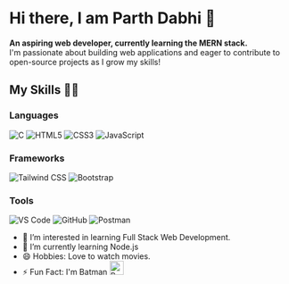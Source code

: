 # Hi there, I am Parth Dabhi 👋

**An aspiring web developer, currently learning the MERN stack.**  
I'm passionate about building web applications and eager to contribute to open-source projects as I grow my skills!

## My Skills 👨‍💻

### Languages
<p align="left">
  <img src="https://img.shields.io/badge/C-00599C?style=for-the-badge&logo=c&logoColor=white" alt="C" />
  <img src="https://img.shields.io/badge/HTML5-E34F26?style=for-the-badge&logo=html5&logoColor=white" alt="HTML5" />
  <img src="https://img.shields.io/badge/CSS3-1572B6?style=for-the-badge&logo=css3&logoColor=white" alt="CSS3" />
  <img src="https://img.shields.io/badge/JavaScript-F7DF1E?style=for-the-badge&logo=javascript&logoColor=black" alt="JavaScript" />
<!--   <img src="https://img.shields.io/badge/Python-3776AB?style=for-the-badge&logo=python&logoColor=white" alt="Python" /> -->
</p>

### Frameworks
<p align="left">
  <img src="https://img.shields.io/badge/Tailwind_CSS-38B2AC?style=for-the-badge&logo=tailwind-css&logoColor=white" alt="Tailwind CSS" />
  <img src="https://img.shields.io/badge/Bootstrap-563D7C?style=for-the-badge&logo=bootstrap&logoColor=white" alt="Bootstrap" />
<!--   <img src="https://img.shields.io/badge/Next.js-000000?style=for-the-badge&logo=nextdotjs&logoColor=white" alt="Next.js" /> -->
</p>

### Tools
<p align="left">
  <img src="https://img.shields.io/badge/Visual_Studio_Code-0078d7?style=for-the-badge&logo=visual-studio-code&logoColor=white" alt="VS Code" />
  <img src="https://img.shields.io/badge/GitHub-181717?style=for-the-badge&logo=github&logoColor=white" alt="GitHub" />
  <img src="https://img.shields.io/badge/Postman-FF6C37?style=for-the-badge&logo=postman&logoColor=white" alt="Postman" />
</p>

- 👀 I’m interested in learning Full Stack Web Development.
- 🌱 I’m currently learning Node.js
- 😄 Hobbies: Love to watch movies.
- ⚡ Fun Fact: I'm Batman <img src="https://github.com/user-attachments/assets/5384adaa-8c1c-4b05-a733-9a14549b9dbd" alt="Batman" style="width:25px;height:auto;" />


<!---
parthdabhi1703/parthdabhi1703 is a ✨ special ✨ repository because its `README.md` (this file) appears on your GitHub profile.
You can click the Preview link to take a look at your changes.
--->
